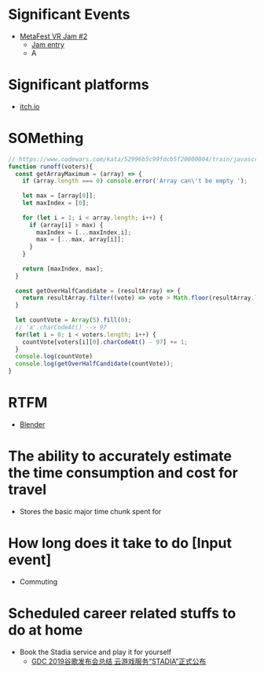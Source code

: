 # Significant Events
- [MetaFest VR Jam #2](https://itch.io/jam/metafest-vr-jam-2)
  - [Jam entry](https://itch.io/jam/metafest-vr-jam-2)
  - A
# Significant platforms
- [itch.io](https://itch.io/)

# SOMething
```javascript
// https://www.codewars.com/kata/52996b5c99fdcb5f20000004/train/javascript
function runoff(voters){
  const getArrayMaximum = (array) => {
    if (array.length === 0) console.error('Array can\'t be empty ');
    
    let max = [array[0]];
    let maxIndex = [0];
    
    for (let i = 1; i < array.length; i++) {
      if (array[i] > max) {
        maxIndex = [...maxIndex,i];
        max = [...max, array[i]];
      }
    }
    
    return [maxIndex, max];
  }
  
  const getOverHalfCandidate = (resultArray) => {
    return resultArray.filter((vote) => vote > Math.floor(resultArray.length / 2))
  }
  
  let countVote = Array(5).fill(0);
  // 'a'.charCodeAt() --> 97
  for(let i = 0; i < voters.length; i++) {
    countVote[voters[i][0].charCodeAt() - 97] += 1;
  }
  console.log(countVote)
  console.log(getOverHalfCandidate(countVote));
}
```

# RTFM
- [Blender](https://www.blender.org/get-involved/)

# The ability to accurately estimate the time consumption and cost for travel
- Stores the basic major time chunk spent for

# How long does it take to do \[Input event\]
- Commuting


# Scheduled career related stuffs to do at home
- Book the Stadia service and play it for yourself
  - [GDC 2019谷歌发布会总结 云游戏服务“STADIA”正式公布](http://www.a9vg.com/news/201903/1934124515.html)

